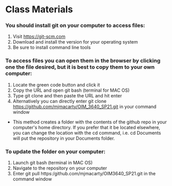 # Class Materials
### You should install git on your computer to access files:
1. Visit https://git-scm.com
2. Download and install the version for your operating system
3. Be sure to install command line tools
### To access files you can open them in the browser by clicking one the file desired, but it is best to copy them to your own computer:
1. Locate the green code button and click it
2. Copy the URL and open git bash (terminal for MAC OS)
3. Type git clone and then paste the URL and hit enter
4. Alternatively you can directly enter git clone https://github.com/mjmacarty/OIM_3640_SP21.git in your command window 
* This method creates a folder with the contents of the github repo in your computer's home directory. If you prefer that it be located elsewhere, you can change the location with the cd command, i.e. cd Documents will put the repository in your Documents folder. 
### To update the folder on your computer:
1. Launch git bash (terminal in MAC OS)
2. Navigate to the repository on your computer
3. Enter git pull https:/github.com/mjmacarty/OIM3640_SP21.git in the command window